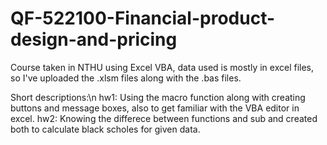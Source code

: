 # QF-522100-Financial-product-design-and-pricing
Course taken in NTHU using Excel VBA, data used is mostly in excel files, so I've uploaded the .xlsm files along with the .bas files.

Short descriptions:\n
hw1: Using the macro function along with creating buttons and message boxes, also to get familiar with the VBA editor in excel.
hw2: Knowing the differece between functions and sub and created both to calculate black scholes for given data.
